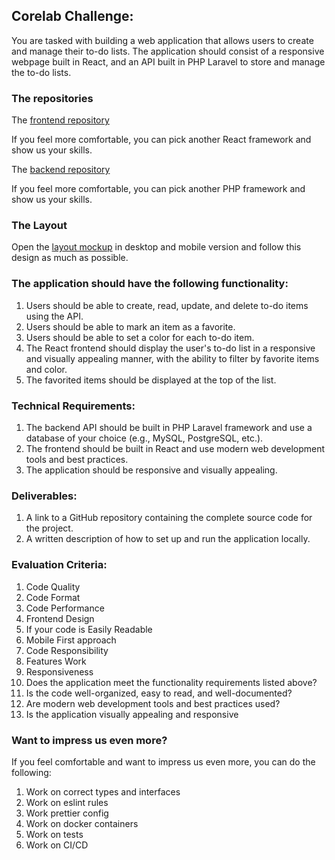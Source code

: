 ## Corelab Challenge:

You are tasked with building a web application that allows users to create and manage their to-do lists. The application should consist of a responsive webpage built in React, and an API built in PHP Laravel to store and manage the to-do lists.

### The repositories
The [frontend repository](https://github.com/corelabbr/corelab-web-challenge)

If you feel more comfortable, you can pick another React framework and show us your skills.

The [backend repository](https://github.com/corelabbr/corelab-api-challenge-php)

If you feel more comfortable, you can pick another PHP framework and show us your skills.

### The Layout
Open the [layout mockup](https://www.figma.com/file/sQrUVHTlyogq3qGdkqGTXN/mockup?node-id=7%3A2&t=ANTOTiqjqGWYuoUr-0) in desktop and mobile version and follow this design as much as possible.

### The application should have the following functionality:

1. Users should be able to create, read, update, and delete to-do items using the API.
2. Users should be able to mark an item as a favorite.
3. Users should be able to set a color for each to-do item.
4. The React frontend should display the user's to-do list in a responsive and visually appealing manner, with the ability to filter by favorite items and color.
5. The favorited items should be displayed at the top of the list.

### Technical Requirements:
1. The backend API should be built in PHP Laravel framework and use a database of your choice (e.g., MySQL, PostgreSQL, etc.).
2. The frontend should be built in React and use modern web development tools and best practices.
3. The application should be responsive and visually appealing.

### Deliverables:
1. A link to a GitHub repository containing the complete source code for the project.
2. A written description of how to set up and run the application locally.

### Evaluation Criteria:
1. Code Quality
2. Code Format
3. Code Performance
4. Frontend Design
5. If your code is Easily Readable
6. Mobile First approach
7. Code Responsibility
8. Features Work
9. Responsiveness
10. Does the application meet the functionality requirements listed above?
11. Is the code well-organized, easy to read, and well-documented?
12. Are modern web development tools and best practices used?
13. Is the application visually appealing and responsive


### Want to impress us even more?
If you feel comfortable and want to impress us even more, you can do the following:

1. Work on correct types and interfaces
2. Work on eslint rules
3. Work prettier config
4. Work on docker containers
5. Work on tests
6. Work on CI/CD
